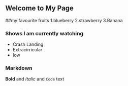 ## Welcome to My Page

##my favourite fruits
1.blueberry
2.strawberry
3.Banana

### Shows I am currently watching
- Crash Landing
- Extracirricular
- low

### Markdown

**Bold** and _Italic_ and `Code` text
